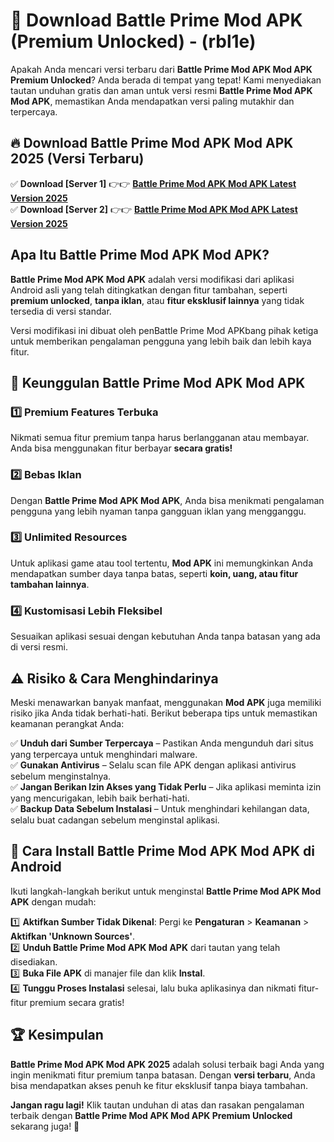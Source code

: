 

# 🎯 Download Battle Prime Mod APK (Premium Unlocked) -  (rbl1e) 

Apakah Anda mencari versi terbaru dari **Battle Prime Mod APK Mod APK Premium Unlocked**? Anda berada di tempat yang tepat! Kami menyediakan tautan unduhan gratis dan aman untuk versi resmi **Battle Prime Mod APK Mod APK**, memastikan Anda mendapatkan versi paling mutakhir dan terpercaya.

## 🔥 Download Battle Prime Mod APK Mod APK 2025 (Versi Terbaru)

✅ **Download [Server 1]** 👉👉 [**Battle Prime Mod APK Mod APK Latest Version 2025**](https://apkcomod.com?title=Battle_Prime_Mod_APK)  
✅ **Download [Server 2]** 👉👉 [**Battle Prime Mod APK Mod APK Latest Version 2025**](https://apkcomod.com?title=Battle_Prime_Mod_APK)  

## Apa Itu Battle Prime Mod APK Mod APK?

**Battle Prime Mod APK Mod APK** adalah versi modifikasi dari aplikasi Android asli yang telah ditingkatkan dengan fitur tambahan, seperti **premium unlocked**, **tanpa iklan**, atau **fitur eksklusif lainnya** yang tidak tersedia di versi standar.

Versi modifikasi ini dibuat oleh penBattle Prime Mod APKbang pihak ketiga untuk memberikan pengalaman pengguna yang lebih baik dan lebih kaya fitur.

## 🎯 Keunggulan Battle Prime Mod APK Mod APK

### 1️⃣ Premium Features Terbuka
Nikmati semua fitur premium tanpa harus berlangganan atau membayar. Anda bisa menggunakan fitur berbayar **secara gratis!**

### 2️⃣ Bebas Iklan
Dengan **Battle Prime Mod APK Mod APK**, Anda bisa menikmati pengalaman pengguna yang lebih nyaman tanpa gangguan iklan yang mengganggu.

### 3️⃣ Unlimited Resources
Untuk aplikasi game atau tool tertentu, **Mod APK** ini memungkinkan Anda mendapatkan sumber daya tanpa batas, seperti **koin, uang, atau fitur tambahan lainnya**.

### 4️⃣ Kustomisasi Lebih Fleksibel
Sesuaikan aplikasi sesuai dengan kebutuhan Anda tanpa batasan yang ada di versi resmi.

## ⚠️ Risiko & Cara Menghindarinya

Meski menawarkan banyak manfaat, menggunakan **Mod APK** juga memiliki risiko jika Anda tidak berhati-hati. Berikut beberapa tips untuk memastikan keamanan perangkat Anda:

✅ **Unduh dari Sumber Terpercaya** – Pastikan Anda mengunduh dari situs yang terpercaya untuk menghindari malware.  
✅ **Gunakan Antivirus** – Selalu scan file APK dengan aplikasi antivirus sebelum menginstalnya.  
✅ **Jangan Berikan Izin Akses yang Tidak Perlu** – Jika aplikasi meminta izin yang mencurigakan, lebih baik berhati-hati.  
✅ **Backup Data Sebelum Instalasi** – Untuk menghindari kehilangan data, selalu buat cadangan sebelum menginstal aplikasi.

## 📌 Cara Install Battle Prime Mod APK Mod APK di Android

Ikuti langkah-langkah berikut untuk menginstal **Battle Prime Mod APK Mod APK** dengan mudah:

1️⃣ **Aktifkan Sumber Tidak Dikenal**: Pergi ke **Pengaturan** > **Keamanan** > **Aktifkan 'Unknown Sources'**.  
2️⃣ **Unduh Battle Prime Mod APK Mod APK** dari tautan yang telah disediakan.  
3️⃣ **Buka File APK** di manajer file dan klik **Instal**.  
4️⃣ **Tunggu Proses Instalasi** selesai, lalu buka aplikasinya dan nikmati fitur-fitur premium secara gratis!

## 🏆 Kesimpulan

**Battle Prime Mod APK Mod APK 2025** adalah solusi terbaik bagi Anda yang ingin menikmati fitur premium tanpa batasan. Dengan **versi terbaru**, Anda bisa mendapatkan akses penuh ke fitur eksklusif tanpa biaya tambahan.

**Jangan ragu lagi!** Klik tautan unduhan di atas dan rasakan pengalaman terbaik dengan **Battle Prime Mod APK Mod APK Premium Unlocked** sekarang juga! 🚀

